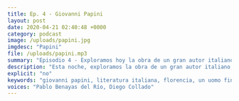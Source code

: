 ```yaml
---
title: Ep. 4 - Giovanni Papini
layout: post
date: 2020-04-21 02:40:48 +0000
category: podcast
image: /uploads/papini.jpg
imgdesc: "Papini"
file: /uploads/papini.mp3
summary: "Episodio 4 - Exploramos hoy la obra de un gran autor italiano, Giovanni Papini, injustamente olvidado."
description: "Esta noche, exploramos la obra de un gran autor italiano, Giovanni Papini, injustamente olvidado. Hablaremos de su autobiografía Un uomo finito, sus colecciones de cuentos, el Leonardo, sus poemas..."
explicit: "no"
keywords: "giovanni papini, literatura italiana, florencia, un uomo finito"
voices: "Pablo Benayas del Río, Diego Collado"
---
```

